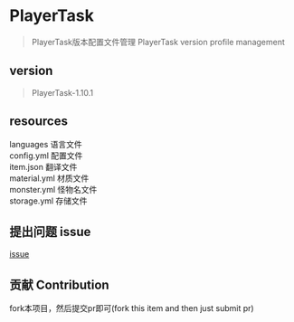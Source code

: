 # PlayerTask


> PlayerTask版本配置文件管理
> PlayerTask version profile management

## version
> PlayerTask-1.10.1

## resources

languages 语言文件  
config.yml 配置文件  
item.json 翻译文件  
material.yml 材质文件  
monster.yml 怪物名文件  
storage.yml 存储文件  

## 提出问题 issue

[issue](https://github.com/handy-git/PlayerTaskVersions/issues/new)

## 贡献 Contribution

fork本项目，然后提交pr即可(fork this item and then just submit pr)  